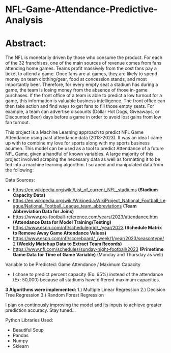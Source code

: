 # NFL-Game-Attendance-Predictive-Analysis
# **Abstract**:
The NFL is monetarily driven by those who consume the product. For each of the 32 franchises, one of the main sources of revenue comes from fans attending home games. Teams profit massively from the cost fans pay a ticket to attend a game. Once fans are at games, they are likely to spend money on team clothing/gear, food at concession stands, and most importantly beer. Therefore, for every empty seat a stadium has during a game, the team is losing money from the absence of those in-game purchases. If the front office of a team is able to predict a low turnout for a game, this information is valuable business intelligence. The front office can then take action and find ways to get fans to fill those empty seats. For example, a team can advertise discounts (Dollar Hot Dogs, Giveaways, or Discounted Beer) days before a game in order to avoid lost gains from low fan turnout.

This project is a Machine Learning approach to predict NFL Game Attendance using past attendance data (2013-2023). It was an idea I came up with to combine my love for sports along with my sports business acumen. This model can be used as a tool to predict Attendance of a future NFL Game, given a handful of known variables. A large majority of this project involved scraping the necessary data as well as formatting it to be fed into a machine learning algorithm. I scraped and manipulated data from the following:

Data Sources:
- https://en.wikipedia.org/wiki/List_of_current_NFL_stadiums **(Stadium Capacity Data)**
- https://en.wikipedia.org/wiki/Wikipedia:WikiProject_National_Football_League/National_Football_League_team_abbreviations **(Team Abbreviation Data for Joins)**
- https://www.pro-football-reference.com/years/2023/attendance.htm **(Attendance Data for Model Training/Testing)**
- https://www.espn.com/nfl/schedulegrid/_/year/2023 **(Schedule Matrix to Remove Away Game Attendance Values)**
- https://www.espn.com/nfl/scoreboard/_/week/1/year/2023/seasontype/2 **(Weekly Matchup Data to Extract Team Records)**
- https://www.nfl.com/schedules/sunday-night-football/2023 **(Primetime Game Data for Time of Game Variable)** (Monday and Thursday as well)

Variable to be Predicted: Game Attendance / Maximum Capacity
- I chose to predict percent capacity (Ex: 95%) instead of the attendance (Ex: 50,000) because all stadiums have different maximum capacities.

**3 Algorithms were implemented:**
1.) Multiple Linear Regression
2.) Decision Tree Regression
3.) Random Forest Regression

I plan on continously improving the model and its inputs to achieve greater prediction accuracy. Stay tuned...

Python Libraries Used:
- Beautiful Soup
- Pandas
- Numpy
- Sklearn
